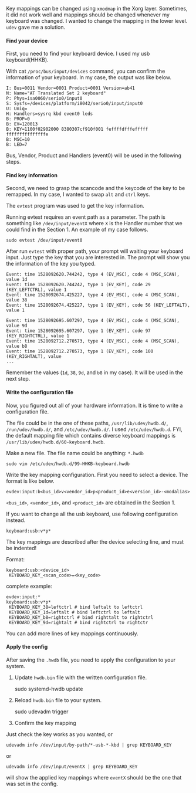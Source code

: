 Key mappings can be changed using `xmodmap` in the Xorg layer. Sometimes, it did not work well and mappings should be changed whenever my keyboard was changed. I wanted to change the mapping in the lower level. `udev` gave me a solution.

#### Find your device

First, you need to find your keyboard device. I used my usb keyboard(HHKB).

With cat `/proc/bus/input/devices` command, you can confirm the information of your keyboard. In my case, the output was like below.

```
I: Bus=0011 Vendor=0001 Product=0001 Version=ab41
N: Name="AT Translated Set 2 keyboard"
P: Phys=isa0060/serio0/input0
S: Sysfs=/devices/platform/i8042/serio0/input/input0
U: Uniq=
H: Handlers=sysrq kbd event0 leds 
B: PROP=0
B: EV=120013
B: KEY=1100f02902000 8380307cf910f001 feffffdfffefffff fffffffffffffffe
B: MSC=10
B: LED=7
```

Bus, Vendor, Product and Handlers (event0) will be used in the following steps.

#### Find key information

Second, we need to grasp the scancode and the keycode of the key to be remapped. In my case, I wanted to swap `alt` and `ctrl` keys.

The `evtest` program was used to get the key information.

Running evtest requires an event path as a parameter. The path is something like `/dev/input/eventX` where `X` is the Handler number that we could find in the Section 1. An example of my case follows.

    sudo evtest /dev/input/event0

After run `evtest` with proper path, your prompt will waiting your keyboard input. Just type the key that you are interested in. The prompt will show you the information of the key you typed.

```
Event: time 1528092620.744242, type 4 (EV_MSC), code 4 (MSC_SCAN), value 1d
Event: time 1528092620.744242, type 1 (EV_KEY), code 29 (KEY_LEFTCTRL), value 1
Event: time 1528092674.425227, type 4 (EV_MSC), code 4 (MSC_SCAN), value 38
Event: time 1528092674.425227, type 1 (EV_KEY), code 56 (KEY_LEFTALT), value 1

Event: time 1528092695.607297, type 4 (EV_MSC), code 4 (MSC_SCAN), value 9d
Event: time 1528092695.607297, type 1 (EV_KEY), code 97 (KEY_RIGHTCTRL), value 1
Event: time 1528092712.270573, type 4 (EV_MSC), code 4 (MSC_SCAN), value b8
Event: time 1528092712.270573, type 1 (EV_KEY), code 100 (KEY_RIGHTALT), value 
...
```

Remember the values (`1d`, `38`, `9d`, and `b8` in my case). It will be used in the next step.

#### Write the configuration file

Now, you figured out all of your hardware information. It is time to write a configuration file.

The file could be in the one of these paths, `/usr/lib/udev/hwdb.d/`, `/run/udev/hwdb.d/`, and `/etc/udev/hwdb.d/`. I used `/etc/udev/hwdb.d`. FYI, the default mapping file which contains diverse keyboard mappings is `/usr/lib/udev/hwdb.d/60-keyboard.hwdb`.

Make a new file. The file name could be anything: `*.hwdb`

    sudo vim /etc/udev/hwdb.d/99-HHKB-keyboard.hwdb

Write the key mapping configuration. First you need to select a device. The format is like below.

    evdev:input:b<bus_id>v<vendor_id>p<product_id>e<version_id>-<modalias>

`<bus_id>`, `<vendor_id>`, and `<product_id>` are obtained in the Section 1.

If you want to change all the usb keyboard, use following configuration instead.

    keyboard:usb:v*p*

The key mappings are described after the device selecting line, and must be indented!

Format:

    keyboard:usb:<device_id>  
     KEYBOARD_KEY_<scan_code>=<key_code>
  
complete example:

```
evdev:input:*
keyboard:usb:v*p*
 KEYBOARD_KEY_38=leftctrl # bind leftalt to leftctrl
 KEYBOARD_KEY_1d=leftalt # bind leftctrl to leftalt
 KEYBOARD_KEY_b8=rightctrl # bind righttalt to rightctrl
 KEYBOARD_KEY_9d=rightalt # bind rightctrl to rightctr
```

You can add more lines of key mappings continuously.

#### Apply the config

After saving the `.hwdb` file, you need to apply the configuration to your system.

1. Update `hwdb.bin` file with the written configuration file.

    sudo systemd-hwdb update

2. Reload `hwdb.bin` file to your system.

    sudo udevadm trigger

3. Confirm the key mapping

Just check the key works as you wanted, or

    udevadm info /dev/input/by-path/*-usb-*-kbd | grep KEYBOARD_KEY

or

    udevadm info /dev/input/eventX | grep KEYBOARD_KEY

will show the applied key mappings where `eventX` should be the one that was set in the config.
